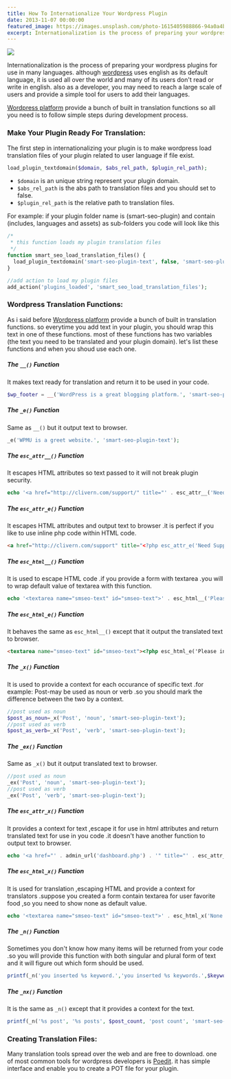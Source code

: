```yaml
---
title: How To Internationalize Your Wordpress Plugin
date: 2013-11-07 00:00:00
featured_image: https://images.unsplash.com/photo-1615405988866-94a0a4b0eac1
excerpt: Internationalization is the process of preparing your wordpress plugins for use in many languages. although <a href="http://wordpress.org">wordpress</a> uses english as its default language, it is used all over the world and many of its users don't read or write in english. also as a developer, you may need to reach a large scale of users and provide a simple tool for users to add their languages.
---
```


![](https://images.unsplash.com/photo-1615405988866-94a0a4b0eac1)

Internationalization is the process of preparing your wordpress plugins for use in many languages. although <a href="http://wordpress.org">wordpress</a> uses english as its default language, it is used all over the world and many of its users don't read or write in english. also as a developer, you may need to reach a large scale of users and provide a simple tool for users to add their languages.

[Wordpress platform](http://wordpress.org) provide a bunch of built in translation functions so all you need is to follow simple steps during development process.

### Make Your Plugin Ready For Translation:

The first step in internationalizing your plugin is to make wordpress load translation files of your plugin related to user language if file exist.

```php
load_plugin_textdomain($domain, $abs_rel_path, $plugin_rel_path);
```

- `$domain` is an unique string represent your plugin domain.
- `$abs_rel_path` is the abs path to translation files and you should set to false.
- `$plugin_rel_path` is the relative path to translation files.

For example: if your plugin folder name is (smart-seo-plugin) and contain (includes, languages and assets) as sub-folders you code will look like this

```php
/*
 * this function loads my plugin translation files
 */
function smart_seo_load_translation_files() {
  load_plugin_textdomain('smart-seo-plugin-text', false, 'smart-seo-plugin/languages');
}

//add action to load my plugin files
add_action('plugins_loaded', 'smart_seo_load_translation_files');
```

### Wordpress Translation Functions:

As i said before <a href="http://wordpress.org">Wordpress platform</a> provide a bunch of built in translation functions. so everytime you add text in your plugin, you should wrap this text in one of these functions. most of these functions has two variables (the text you need to be translated and your plugin domain). let's list these functions and when you shoud use each one.

##### The `__()` Function

It makes text ready for translation and return it to be used in your code.

```php
$wp_footer = __('WordPress is a great blogging platform.', 'smart-seo-plugin-text');
```

##### The `_e()` Function

Same as `__()` but it output text to browser.

```php
_e('WPMU is a greet website.', 'smart-seo-plugin-text');
```

##### The `esc_attr__()` Function

It escapes HTML attributes so text passed to it will not break plugin security.

```php
echo '<a href="http://clivern.com/support/" title="' . esc_attr__('Need Support', 'smart-seo-plugin-text') . '">' . __('Support', 'smart-seo-plugin-text') . '</a>';
```

##### The `esc_attr_e()` Function

It escapes HTML attributes and output text to browser .it is perfect if you like to use inline php code within HTML code.

```html
<a href="http://clivern.com/support" title="<?php esc_attr_e('Need Support', 'smart-seo-plugin-text'); ?>"><?php _e('Support', 'smart-seo-plugin-text'); ?></a>
```

##### The `esc_html__()` Function

It is used to escape HTML code .if you provide a form with textarea .you will to wrap default value of textarea with this function.

```php
echo '<textarea name="smseo-text" id="smseo-text">' . esc_html__('Please input keywords', 'smart-seo-plugin-text') . '</textarea>';
```

##### The `esc_html_e()` Function

It behaves the same as  `esc_html__()` except that it output the translated text to browser.

```html
<textarea name="smseo-text" id="smseo-text"><?php esc_html_e('Please input keywords', 'smart-seo-plugin-text'); ?></textarea>
```

##### The `_x()` Function</h5>

It is used to provide a context for each occurance of specific text .for example: Post-may be used as noun or verb .so you should mark the difference between the two by a context.

```php
//post used as noun
$post_as_noun=_x('Post', 'noun', 'smart-seo-plugin-text');
//post used as verb
$post_as_verb=_x('Post', 'verb', 'smart-seo-plugin-text');
```

##### The `_ex()` Function

Same as `_x()` but it output translated text to browser.

```php
//post used as noun
_ex('Post', 'noun', 'smart-seo-plugin-text');
//post used as verb
_ex('Post', 'verb', 'smart-seo-plugin-text');
```

##### The `esc_attr_x()` Function

It provides a context for text ,escape it for use in html attributes and return translated text for use in you code .it doesn't have another function to output text to browser.

```php
echo '<a href="' . admin_url('dashboard.php') . '" title="' . esc_attr_x('Administration', 'admin link', 'smart-seo-plugin-text') . '">' . _x('Administration', 'admin link', 'smart-seo-plugin-text') . '</a>';
```

##### The `esc_html_x()` Function

It is used for translation ,escaping HTML and provide a context for translators .suppose you created a form contain textarea for user favorite food ,so you need to show none as default value.

```php
echo '<textarea name="smseo-text" id="smseo-text">' . esc_html_x('None', 'favorite food', 'smart-seo-plugin-text') . '</textarea>';
```

##### The `_n()` Function

Sometimes you don't know how many items will be returned from your code .so you will provide this function with both singular and plural form of text and it will figure out which form should be used.

```php
printf(_n('you inserted %s keyword.','you inserted %s keywords.',$keywords_count,'smart-seo-plugin-text'), $keywords_count);
```

##### The `_nx()` Function

It is the same as `_n()` except that it provides a context for the text.

```php
printf(_n('%s post', '%s posts', $post_count, 'post count', 'smart-seo-plugin-text'), $post_count);
```

### Creating Translation Files:

Many translation tools spread over the web and are free to download. one of most common tools for wordpress developers is [Poedit](http://poedit.net). it has simple interface and enable you to create a POT file for your plugin.
